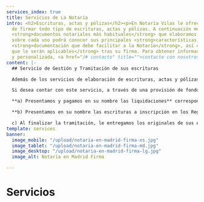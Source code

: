 ```yaml
---
services_index: true
title: Servicios de La Notaría
intro: <h2>Escrituras, actas y pólizas</h2><p>En Notaría Vilas le ofrecemos la posibilidad
  de firmar todo tipo de escrituras, actas y pólizas. A continuación mencionamos los
  <strong>documentos notariales más habituales</strong> que elaboramos, y pinchando
  sobre cada uno podrá conocer sus principales <strong>características,</strong> la
  <strong>documentación que debe facilitar a la Notaría</strong>, así como los <strong>impuestos
  que le serán aplicables</strong> tras su firma. Para obtener información adicional
  y personalizada, <a href="/# contacto" title="">contacte con nosotros</a>.</p>
content: |-
  ## Servicio de Gestión y Tramitación de sus escrituras

  Además de los servicios de elaboración de escrituras, actas y pólizas, en Notaría contamos con un gestor en plantilla para proporcionarles **a nuestros clientes** un **servicio integral y completo**, que incluye la **gestión de las escrituras firmadas en nuestra Notaría que requieran una posterior tramitación,** en cuanto a presentación y pago de Impuestos e inscripción en los Registros correspondientes en toda España.

  Si desea contar con este servicio, a través de una provisión de fondos que le solicitamos tras la firma, con un desglose entre los distintos conceptos:

  **a) Presentamos y pagamos en su nombre las liquidaciones** correspondientes a los Impuestos de Transmisiones Patrimoniales y Actos Jurídicos Documentados (ITPAJD), en sus distintas modalidades, Impuestos de Sucesiones y Donaciones (ISD), e Impuestos sobre el Incremento del Valor del Suelo de los Terrenos de Naturaleza Urbana (Plusvalía Municipal).

  **b) Presentamos en su nombre las escrituras a inscripción en los Registros** de la Propiedad y Registros Mercantiles en toda España, y en el caso de matrimonios y divorcios, en el Registro Civil correspondiente, **y abonamos en su nombre los honorarios de Registro correspondientes.**

  c) Al finalizar la tramitación, le entregamos los originales de sus escrituras liquidadas en Hacienda e inscritas en los Registros, con todas las facturas correspondientes a Notaría, Registro y nuestra factura de gestión, junto con el importe sobrante de la provisión de fondos.
template: services
banner:
  image_mobile: "/upload/notaria-en-madrid-firma-xs.jpg"
  image_tablet: "/upload/notaria-en-madrid-firma-md.jpg"
  image_desktop: "/upload/notaria-en-madrid-firma-lg.jpg"
  image_alt: Notaría en Madrid Firma

---
```

<Banner 
    :text="$page.frontmatter.banner.banner_text"
    :image="$page.frontmatter.banner.image_desktop"
    :image_mobile="$page.frontmatter.banner.image_mobile"
    :image_tablet="$page.frontmatter.banner.image_tablet"
    :image_alt="$page.frontmatter.banner.image_alt" />

# Servicios

<TextBlock :intro="$page.frontmatter.intro" />
<!--
<Title 
    :title="$page.frontmatter.services_title" 
    :pretitle="$page.frontmatter.services_pre_title" />
-->

<ServicesList />

<TextBlock :intro="$page.frontmatter.content" />